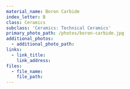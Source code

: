 ```yaml
---
material_name: Boron Carbide
index_letter: B
class: Ceramics
subclass: 'Ceramics: Technical Ceramics'
primary_photo_path: /photos/boron-carbide.jpg
additional_photos:
  - additional_photo_path:
links:
  - link_title:
    link_address:
files:
  - file_name:
    file_path:
---
```

